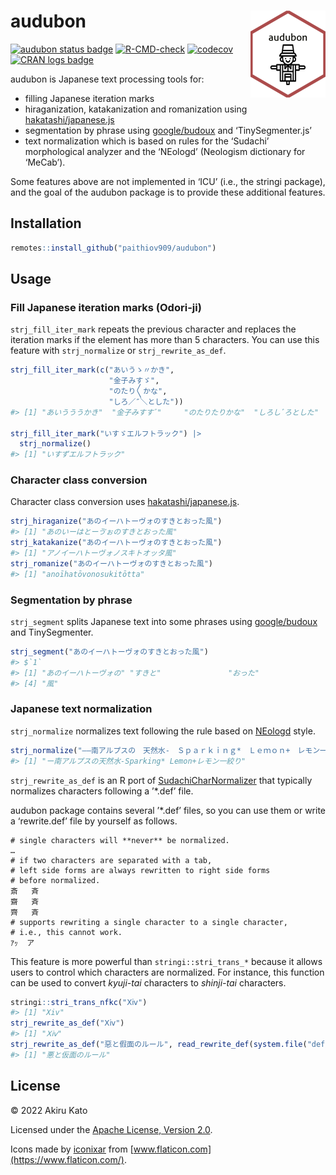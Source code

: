 
<!-- README.md is generated from README.Rmd. Please edit that file -->

# audubon <a href='https://paithiov909.github.io/audubon/'><img src='man/figures/logo.png' align="right" height="139" /></a>

<!-- badges: start -->

[![audubon status
badge](https://paithiov909.r-universe.dev/badges/audubon)](https://paithiov909.r-universe.dev)
[![R-CMD-check](https://github.com/paithiov909/audubon/workflows/R-CMD-check/badge.svg)](https://github.com/paithiov909/audubon/actions)
[![codecov](https://codecov.io/gh/paithiov909/audubon/branch/master/graph/badge.svg?token=LWH2AFDEMY)](https://app.codecov.io/gh/paithiov909/audubon)
[![CRAN logs
badge](https://cranlogs.r-pkg.org/badges/audubon)](https://cran.r-project.org/package=audubon)
<!-- badges: end -->

audubon is Japanese text processing tools for:

-   filling Japanese iteration marks
-   hiraganization, katakanization and romanization using
    [hakatashi/japanese.js](https://github.com/hakatashi/japanese.js)
-   segmentation by phrase using
    [google/budoux](https://github.com/google/budoux) and
    ‘TinySegmenter.js’
-   text normalization which is based on rules for the ‘Sudachi’
    morphological analyzer and the ‘NEologd’ (Neologism dictionary for
    ‘MeCab’).

Some features above are not implemented in ‘ICU’ (i.e., the stringi
package), and the goal of the audubon package is to provide these
additional features.

## Installation

``` r
remotes::install_github("paithiov909/audubon")
```

## Usage

### Fill Japanese iteration marks (Odori-ji)

`strj_fill_iter_mark` repeats the previous character and replaces the
iteration marks if the element has more than 5 characters. You can use
this feature with `strj_normalize` or `strj_rewrite_as_def`.

``` r
strj_fill_iter_mark(c("あいうゝ〃かき",
                      "金子みすゞ",
                      "のたり〳〵かな",
                      "しろ／″＼とした"))
#> [1] "あいうううかき"  "金子みすすﾞ"     "のたりたりかな"  "しろしﾞろとした"

strj_fill_iter_mark("いすゞエルフトラック") |> 
  strj_normalize()
#> [1] "いすずエルフトラック"
```

### Character class conversion

Character class conversion uses
[hakatashi/japanese.js](https://github.com/hakatashi/japanese.js).

``` r
strj_hiraganize("あのイーハトーヴォのすきとおった風")
#> [1] "あのいーはとーゔぉのすきとおった風"
strj_katakanize("あのイーハトーヴォのすきとおった風")
#> [1] "アノイーハトーヴォノスキトオッタ風"
strj_romanize("あのイーハトーヴォのすきとおった風")
#> [1] "anoīhatōvonosukitōtta"
```

### Segmentation by phrase

`strj_segment` splits Japanese text into some phrases using
[google/budoux](https://github.com/google/budoux) and TinySegmenter.

``` r
strj_segment("あのイーハトーヴォのすきとおった風")
#> $`1`
#> [1] "あのイーハトーヴォの" "すきと"               "おった"              
#> [4] "風"
```

### Japanese text normalization

`strj_normalize` normalizes text following the rule based on
[NEologd](https://github.com/neologd/mecab-ipadic-neologd/wiki/Regexp.ja)
style.

``` r
strj_normalize("――南アルプスの　天然水-　Ｓｐａｒｋｉｎｇ*　Ｌｅｍｏｎ+　レモン一絞り")
#> [1] "ー南アルプスの天然水-Sparking* Lemon+レモン一絞り"
```

`strj_rewrite_as_def` is an R port of
[SudachiCharNormalizer](https://gist.github.com/sorami/bde9d441a147e0fc2e6e5fdd83f4f770)
that typically normalizes characters following a ’\*.def’ file.

audubon package contains several ’\*.def’ files, so you can use them or
write a ‘rewrite.def’ file by yourself as follows.

    # single characters will **never** be normalized.
    …
    # if two characters are separated with a tab,
    # left side forms are always rewritten to right side forms
    # before normalized.
    斎   斉
    齋   斉
    齊   斉
    # supports rewriting a single character to a single character,
    # i.e., this cannot work.
    ｱｯ  ア

This feature is more powerful than `stringi::stri_trans_*` because it
allows users to control which characters are normalized. For instance,
this function can be used to convert *kyuji-tai* characters to
*shinji-tai* characters.

``` r
stringi::stri_trans_nfkc("Ⅹⅳ")
#> [1] "Xiv"
strj_rewrite_as_def("Ⅹⅳ")
#> [1] "Ⅹⅳ"
strj_rewrite_as_def("惡と假面のルール", read_rewrite_def(system.file("def/kyuji.def", package = "audubon")))
#> [1] "悪と仮面のルール"
```

## License

© 2022 Akiru Kato

Licensed under the [Apache License, Version
2.0](https://www.apache.org/licenses/LICENSE-2.0.html).

Icons made by [iconixar](https://www.flaticon.com/authors/iconixar) from
[www.flaticon.com](https://www.flaticon.com/).
